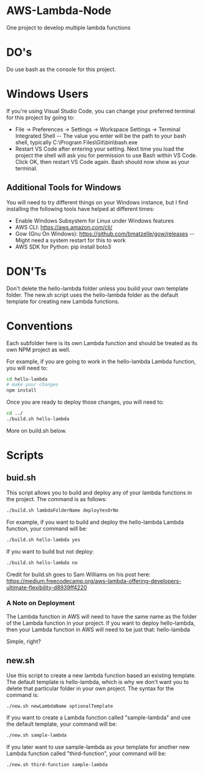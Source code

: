 # AWS-Lambda-Node
One project to develop multiple lambda functions

# DO's
Do use bash as the console for this project.

# Windows Users
If you're using Visual Studio Code, you can change your preferred terminal for this project by going to:
- File -> Preferences -> Settings -> Workspace Settings -> Terminal Integrated Shell
-- The value you enter will be the path to your bash shell, typically C:\Program Files\Git\bin\bash.exe 
- Restart VS Code after entering your setting. Next time you load the project the shell will ask you for permission to use Bash within VS Code. Click OK, then restart VS Code again. Bash should now show as your terminal.

## Additional Tools for Windows
You will need to try different things on your Windows instance, but I find installing the following tools have helped at different times:
- Enable Windows Subsystem for Linux under Windows features
- AWS CLI: https://aws.amazon.com/cli/
- Gow (Gnu On Windows): https://github.com/bmatzelle/gow/releases
-- Might need a system restart for this to work
- AWS SDK for Python: pip install boto3

# DON'Ts
Don't delete the hello-lambda folder unless you build your own template folder. The new.sh script uses the hello-lambda folder as the default template for creating new Lambda functions.

# Conventions
Each subfolder here is its own Lambda function and should be treated as its own NPM project as well.

For example, if you are going to work in the hello-lambda Lambda function, you will need to:
```bash
cd hello-lambda
# make your changes
npm install
```

Once you are ready to deploy those changes, you will need to:
```bash
cd ../
./build.sh hello-lambda
```

More on build.sh below.

# Scripts

## buid.sh
This script allows you to build and deploy any of your lambda functions in the project. The command is as follows:
```bash
./build.sh lambdaFolderName deployYesOrNo
```

For example, if you want to build and deploy the hello-lambda Lambda function, your command will be:
```bash
./build.sh hello-lambda yes
```

If you want to build but not deploy:
```bash
./build.sh hello-lambda no
```

Credit for build.sh goes to Sam Williams on his post here: https://medium.freecodecamp.org/aws-lambda-offering-developers-ultimate-flexibility-d8939ff4220

### A Note on Deployment
The Lambda function in AWS will need to have the same name as the folder of the Lambda function in your project. If you want to deploy hello-lambda, then your Lambda function in AWS will need to be just that: hello-lambda

Simple, right?

## new.sh
Use this script to create a new lambda function based an existing template. The default template is hello-lambda, which is why we don't want you to delete that particular folder in your own project. The syntax for the command is:
```bash
./new.sh newLambdaName optionalTemplate
```

If you want to create a Lambda function called "sample-lambda" and use the default template, your command will be:
```bash
./new.sh sample-lambda
```

If you later want to use sample-lambda as your template for another new Lambda function called "third-function", your command will be:
```bash
./new.sh third-function sample-lambda
```